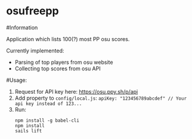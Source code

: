 # osufreepp

#Information

Application which lists 100(?) most PP osu scores.

Currently implemented:

* Parsing of top players from osu website
* Collecting top scores from osu API

#Usage:

1. Request for API key here: https://osu.ppy.sh/p/api
2. Add property to `config/local.js`:
    `apiKey: "123456789abcdef" // Your api key instead of 123...`
3. Run:
    ```
    npm install -g babel-cli
    npm install
    sails lift
    ```
